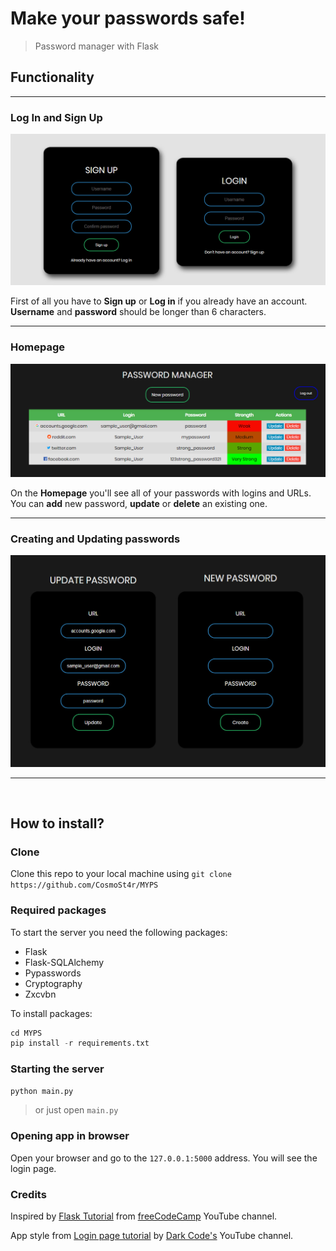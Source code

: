 # Make your passwords safe!

> Password manager with Flask

## Functionality
__________________________

### Log In and Sign Up

![Login and Signup forms](https://github.com/CosmoSt4r/MYPS/blob/master/readme/account.jpg?raw=true)

First of all you have to **Sign up** or **Log in** if you already have an account.<br>
**Username** and **password** should be longer than 6 characters.

__________________________

### Homepage

![Homepage](https://github.com/CosmoSt4r/MYPS/blob/master/readme/home.jpg?raw=true)

On the **Homepage** you'll see all of your passwords with logins and URLs.<br>
You can **add** new password, **update** or **delete** an existing one.
__________________________

### Creating and Updating passwords

![Create and Update forms](https://github.com/CosmoSt4r/MYPS/blob/master/readme/password.jpg?raw=true)

__________________________

<br>

## How to install?


### Clone

Clone this repo to your local machine using `git clone https://github.com/CosmoSt4r/MYPS`

### Required packages

To start the server you need the following packages: 

 - Flask
 - Flask-SQLAlchemy
 - Pypasswords
 - Cryptography
 - Zxcvbn

To install packages:

```py
cd MYPS
pip install -r requirements.txt
```

### Starting the server

```py
python main.py
```
> or just open `main.py`

### Opening app in browser

Open your browser and go to the `127.0.0.1:5000` address. You will see the login page.

### Credits

Inspired by [Flask Tutorial](https://www.youtube.com/watch?v=Z1RJmh_OqeA&list=PLYqVE-1VuKv63jvgb3kvY1P63EAkfACTP) 
from [freeCodeCamp](https://www.youtube.com/channel/UC8butISFwT-Wl7EV0hUK0BQ) YouTube channel.

App style from [Login page tutorial](https://www.youtube.com/watch?v=HV7DtH3J2PU) by 
[Dark Code's](https://www.youtube.com/channel/UCD3KVjbb7aq2OiOffuungzw) YouTube channel.
